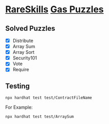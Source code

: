 # [RareSkills](https://rareskills.io) [Gas Puzzles](https://github.com/RareSkills/gas-puzzles)

## Solved Puzzles
- [x] Distribute
- [x] Array Sum
- [x] Array Sort
- [x] Security101
- [x] Vote
- [x] Require

## Testing


```
npx hardhat test test/ContractFileName
```

For Example:

```
npx hardhat test test/ArraySum
```
